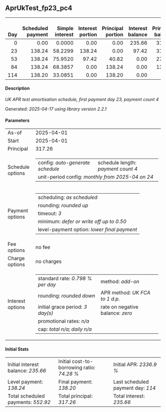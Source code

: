 <h2>AprUkTest_fp23_pc4</h2>
<table>
    <thead style="vertical-align: bottom;">
        <th style="text-align: right;">Day</th>
        <th style="text-align: right;">Scheduled payment</th>
        <th style="text-align: right;">Simple interest</th>
        <th style="text-align: right;">Interest portion</th>
        <th style="text-align: right;">Principal portion</th>
        <th style="text-align: right;">Interest balance</th>
        <th style="text-align: right;">Principal balance</th>
        <th style="text-align: right;">Total simple interest</th>
        <th style="text-align: right;">Total interest</th>
        <th style="text-align: right;">Total principal</th>
    </thead>
    <tr style="text-align: right;">
        <td class="ci00">0</td>
        <td class="ci01" style="white-space: nowrap;">0.00</td>
        <td class="ci02">0.0000</td>
        <td class="ci03">0.00</td>
        <td class="ci04">0.00</td>
        <td class="ci05">235.66</td>
        <td class="ci06">317.26</td>
        <td class="ci07">0.0000</td>
        <td class="ci08">0.00</td>
        <td class="ci09">0.00</td>
    </tr>
    <tr style="text-align: right;">
        <td class="ci00">23</td>
        <td class="ci01" style="white-space: nowrap;">138.24</td>
        <td class="ci02">58.2299</td>
        <td class="ci03">138.24</td>
        <td class="ci04">0.00</td>
        <td class="ci05">97.42</td>
        <td class="ci06">317.26</td>
        <td class="ci07">58.2299</td>
        <td class="ci08">138.24</td>
        <td class="ci09">0.00</td>
    </tr>
    <tr style="text-align: right;">
        <td class="ci00">53</td>
        <td class="ci01" style="white-space: nowrap;">138.24</td>
        <td class="ci02">75.9520</td>
        <td class="ci03">97.42</td>
        <td class="ci04">40.82</td>
        <td class="ci05">0.00</td>
        <td class="ci06">276.44</td>
        <td class="ci07">134.1819</td>
        <td class="ci08">235.66</td>
        <td class="ci09">40.82</td>
    </tr>
    <tr style="text-align: right;">
        <td class="ci00">84</td>
        <td class="ci01" style="white-space: nowrap;">138.24</td>
        <td class="ci02">68.3857</td>
        <td class="ci03">0.00</td>
        <td class="ci04">138.24</td>
        <td class="ci05">0.00</td>
        <td class="ci06">138.20</td>
        <td class="ci07">202.5677</td>
        <td class="ci08">235.66</td>
        <td class="ci09">179.06</td>
    </tr>
    <tr style="text-align: right;">
        <td class="ci00">114</td>
        <td class="ci01" style="white-space: nowrap;">138.20</td>
        <td class="ci02">33.0851</td>
        <td class="ci03">0.00</td>
        <td class="ci04">138.20</td>
        <td class="ci05">0.00</td>
        <td class="ci06">0.00</td>
        <td class="ci07">235.6528</td>
        <td class="ci08">235.66</td>
        <td class="ci09">317.26</td>
    </tr>
</table>
<h4>Description</h4>
<p><i>UK APR test amortisation schedule, first payment day 23, payment count 4</i></p>
<p>Generated: <i>2025-04-17 using library version 2.2.1</i></p>
<h4>Parameters</h4>
<table>
    <tr>
        <td>As-of</td>
        <td>2025-04-01</td>
    </tr>
    <tr>
        <td>Start</td>
        <td>2025-04-01</td>
    </tr>
    <tr>
        <td>Principal</td>
        <td>317.26</td>
    </tr>
    <tr>
        <td>Schedule options</td>
        <td>
            <table>
                <tr>
                    <td>config: <i>auto-generate schedule</i></td>
                    <td>schedule length: <i><i>payment count</i> 4</i></td>
                </tr>
                <tr>
                    <td colspan="2" style="white-space: nowrap;">unit-period config: <i>monthly from 2025-04 on 24</i></td>
                </tr>
            </table>
        </td>
    </tr>
    <tr>
        <td>Payment options</td>
        <td>
            <table>
                <tr>
                    <td>scheduling: <i>as scheduled</i></td>
                </tr>
                <tr>
                    <td>rounding: <i>rounded up</i></td>
                </tr>
                <tr>
                    <td>timeout: <i>3</i></td>
                </tr>
                <tr>
                    <td>minimum: <i>defer&nbsp;or&nbsp;write&nbsp;off&nbsp;up&nbsp;to&nbsp;0.50</i></td>
                </tr>
                <tr>
                    <td>level-payment option: <i>lower&nbsp;final&nbsp;payment</i></td>
                </tr>
            </table>
        </td>
    </tr>
    <tr>
        <td>Fee options</td>
        <td>no fee
        </td>
    </tr>
    <tr>
        <td>Charge options</td>
        <td>no charges
        </td>
    </tr>
    <tr>
        <td>Interest options</td>
        <td>
            <table>
                <tr>
                    <td>standard rate: <i>0.798 % per day</i></td>
                    <td>method: <i>add-on</i></td>
                </tr>
                <tr>
                    <td>rounding: <i>rounded down</i></td>
                    <td>APR method: <i>UK FCA to 1 d.p.</i></td>
                </tr>
                <tr>
                    <td>initial grace period: <i>3 day(s)</i></td>
                    <td>rate on negative balance: <i>zero</i></td>
                </tr>
                <tr>
                    <td colspan="2">promotional rates: <i><i>n/a</i></i></td>
                </tr>
                <tr>
                    <td colspan="2">cap: <i>total <i>n/a</i>; daily <i>n/a</i></td>
                </tr>
            </table>
        </td>
    </tr>
</table>
<h4>Initial Stats</h4>
<table>
    <tr>
        <td>Initial interest balance: <i>235.66</i></td>
        <td>Initial cost-to-borrowing ratio: <i>74.28 %</i></td>
        <td>Initial APR: <i>2336.9 %</i></td>
    </tr>
    <tr>
        <td>Level payment: <i>138.24</i></td>
        <td>Final payment: <i>138.20</i></td>
        <td>Last scheduled payment day: <i>114</i></td>
    </tr>
    <tr>
        <td>Total scheduled payments: <i>552.92</i></td>
        <td>Total principal: <i>317.26</i></td>
        <td>Total interest: <i>235.66</i></td>
    </tr>
</table>
